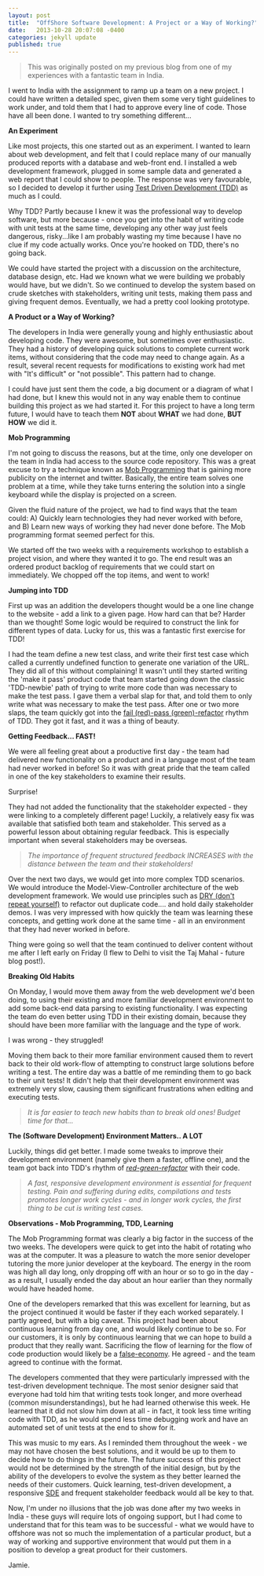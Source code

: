 ```yaml
---
layout: post
title:  "OffShore Software Development: A Project or a Way of Working?"
date:   2013-10-28 20:07:08 -0400
categories: jekyll update
published: true
---
```


> This was originally posted on my previous blog from one of my experiences with a fantastic team in India.

I went to India with the assignment to ramp up a team on a new project.  I could have written a detailed spec, given them some very tight guidelines to work under, and told them that I had to approve every line of code.  Those have all been done.  I wanted to try something different...

<strong>An Experiment</strong>

Like most projects, this one started out as an experiment.  I wanted to learn about web development, and felt that I could replace many of our manually produced reports with a database and web-front end.  I installed a web development framework, plugged in some sample data and generated a web report that I could show to people.  The response was very favourable, so I decided to develop it further using <a href="http://en.wikipedia.org/wiki/Test-driven_development" target="_blank">Test Driven Development (TDD)</a> as much as I could.

Why TDD?  Partly because I knew it was the professional way to develop software, but more because - once you get into the habit of writing code with unit tests at the same time, developing any other way just feels dangerous, risky...like I am probably wasting my time because I have no clue if my code actually works.  Once you're hooked on TDD, there's no going back.

We could have started the project with a discussion on the architecture, database design, etc.  Had we known what we were building we probably would have, but we didn't.  So we continued to develop the system based on crude sketches with stakeholders, writing unit tests, making them pass and giving frequent demos. Eventually, we had a pretty cool looking prototype.

<strong>A Product or a Way of Working?</strong>

The developers in India were generally young and highly enthusiastic about developing code.  They were awesome, but sometimes over enthusiastic.  They had a history of developing quick solutions to complete current work items, without considering that the code may need to change again.  As a result, several recent requests for modifications to existing work had met with "It's difficult" or "not possible".  This pattern had to change.

I could have just sent them the code, a big document or a diagram of what I had done, but I knew this would not in any way enable them to continue building this project as we had started it.  For this project to have a long term future, I would have to teach them <strong>NOT</strong> about <strong>WHAT</strong> we had done, <strong>BUT HOW</strong> we did it.

<strong>Mob Programming</strong>

I'm not going to discuss the reasons, but at the time, only one developer on the team in India had access to the source code repository.  This was a great excuse to try a technique known as <a href="http://mobprogramming.org/mob-programming-basics/" target="_blank">Mob Programming</a> that is gaining more publicity on the internet and twitter.  Basically, the entire team solves one problem at a time, while they take turns entering the solution into a single keyboard while the display is projected on a screen.

Given the fluid nature of the project, we had to find ways that the team could: A) Quickly learn technologies they had never worked with before, and B) Learn new ways of working they had never done before.  The Mob programming format seemed perfect for this.

We started off the two weeks with a requirements workshop to establish a project vision, and where they wanted it to go.  The end result was an ordered product backlog of requirements that we could start on immediately.  We chopped off the top items, and went to work!

<strong>Jumping into TDD</strong>

First up was an addition the developers thought would be a one line change to the website - add a link to a given page.  How hard can that be?   Harder than we thought!  Some logic would be required to construct the link for different types of data.  Lucky for us, this was a fantastic first exercise for TDD!

I had the team define a new test class, and write their first test case which called a currently undefined function to generate one variation of the URL.  They did all of this without complaining!  It wasn't until they started writing the 'make it pass' product code that team started going down the classic 'TDD-newbie' path of trying to write more code than was necessary to make the test pass.  I gave them a verbal slap for that, and told them to only write what was necessary to make the test pass.  After one or two more slaps, the team quickly got into the <a href="http://www.jamesshore.com/Blog/Red-Green-Refactor.html">fail (red)-pass (green)-refactor</a> rhythm of TDD.  They got it fast, and it was a thing of beauty.

<strong>Getting Feedback... FAST!</strong>

We were all feeling great about a productive first day - the team had delivered new functionality on a product and in a language most of the team had never worked in before!  So it was with great pride that the team called in one of the key stakeholders to examine their results.

Surprise!

They had not added the functionality that the stakeholder expected - they were linking to a completely different page!  Luckily, a relatively easy fix was available that satisfied both team and stakeholder.  This served as a powerful lesson about obtaining regular feedback.  This is especially important when several stakeholders may be overseas.
<blockquote><em>The importance of frequent structured feedback INCREASES with the distance between the team and their stakeholders!</em></blockquote>
Over the next two days, we would get into more complex TDD scenarios. We would introduce the Model-View-Controller architecture of the web development framework. We would use principles such as <a href="http://en.wikipedia.org/wiki/Don%27t_repeat_yourself" target="_blank">DRY (don't repeat yourself)</a> to refactor out duplicate code.... and hold daily stakeholder demos.  I was very impressed with how quickly the team was learning these concepts, and getting work done at the same time - all in an environment that they had never worked in before.

Thing were going so well that the team continued to deliver content without me after I left early on Friday (I flew to Delhi to visit the Taj Mahal - future blog post!).

<strong>Breaking Old Habits</strong>

On Monday, I would move them away from the web development we'd been doing, to using their existing and more familiar development environment to add some back-end data parsing to existing functionality.  I was expecting the team do even better using TDD in their existing domain, because they should have been more familiar with the language and the type of work.

I was wrong - they struggled!

Moving them back to their more familiar environment caused them to revert back to their old work-flow of attempting to construct large solutions before writing a test.  The entire day was a battle of me reminding them to go back to their unit tests!  It didn't help that their development environment was extremely very slow, causing them significant frustrations when editing and executing tests.
<blockquote><em>It is far easier to teach new habits than to break old ones!  Budget time for that...
</em></blockquote>
<strong>The (Software Development) Environment Matters.. A LOT</strong>

Luckily, things did get better.  I made some tweaks to improve their development environment (namely give them a faster, offline one), and the team got back into TDD's rhythm of <a href="http://www.jamesshore.com/Blog/Red-Green-Refactor.html"><em>red-green-refactor</em></a> with their code.
<blockquote><em>A fast, responsive development environment is essential for frequent testing.  Pain and suffering during edits, compilations and tests promotes longer work cycles - and in longer work cycles, the first thing to be cut is writing test cases.
</em></blockquote>
<strong>Observations - Mob Programming, TDD, Learning
</strong>

The Mob Programming format was clearly a big factor in the success of the two weeks. The developers were quick to get into the habit of rotating who was at the computer.  It was a pleasure to watch the more senior developer tutoring the more junior developer at the keyboard.  The energy in the room was high all day long, only dropping off with an hour or so to go in the day - as a result, I usually ended the day about an hour earlier than they normally would have headed home.

One of the developers remarked that this was excellent for learning, but as the project continued it would be faster if they each worked separately.  I partly agreed, but with a big caveat.  This project had been about continuous learning from day one, and would likely continue to be so.  For our customers, it is only by continuous learning that we can hope to build a product that they really want.  Sacrificing the flow of learning for the flow of code production would likely be a <a href="http://en.wikipedia.org/wiki/False_economy">false-economy</a>.  He agreed - and the team agreed to continue with the format.

The developers commented that they were particularly impressed with the test-driven development technique.  The most senior designer said that everyone had told him that writing tests took longer, and more overhead (common misunderstandings), but he had learned otherwise this week.  He learned that it did not slow him down at all - in fact, it took less time writing code with TDD, as he would spend less time debugging work and have an automated set of unit tests at the end to show for it.

This was music to my ears.  As I reminded them throughout the week - we may not have chosen the best solutions, and it would be up to them to decide how to do things in the future.  The future success of this project  would not be determined by the strength of the initial design, but by the ability of the developers to evolve the system as they better learned the needs of their customers.  Quick learning, test-driven development, a responsive <a href="http://en.wikipedia.org/wiki/Software_development_environment">SDE</a> and frequent stakeholder feedback would all be key to that.

Now, I'm under no illusions that the job was done after my two weeks in India - these guys will require lots of ongoing support, but I had come to understand that for this team was to be successful - what we would have to offshore was not so much the implementation of a particular product, but a way of working and supportive environment that would put them in a position to develop a great product for their customers.

Jamie.